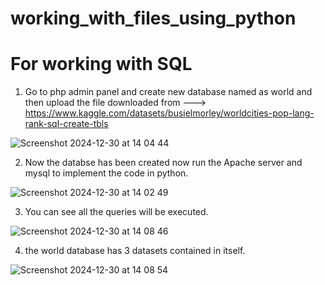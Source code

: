 # working_with_files_using_python

# For working with SQL

1. Go to php admin panel and create  new database named as world and then upload the file downloaded from ---> https://www.kaggle.com/datasets/busielmorley/worldcities-pop-lang-rank-sql-create-tbls

![Screenshot 2024-12-30 at 14 04 44](https://github.com/user-attachments/assets/db9bef07-e8d5-4f29-832a-a9c5863ed974)

2. Now the databse has been created now run the Apache server and mysql to implement the code in python.
   
![Screenshot 2024-12-30 at 14 02 49](https://github.com/user-attachments/assets/f34f2e9a-f727-4950-a84a-6bd9e4c3f16e)

3. You can see all the queries will be executed.
   
![Screenshot 2024-12-30 at 14 08 46](https://github.com/user-attachments/assets/90482fda-ebb7-400c-b4e4-21a801047f69)

4. the world database has 3 datasets contained in itself.
   
![Screenshot 2024-12-30 at 14 08 54](https://github.com/user-attachments/assets/01ae25c8-cb28-4076-b36a-082e91913dd0)



